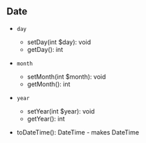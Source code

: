## Date

- `day`
    - setDay(int $day): void
    - getDay(): int
- `month`
    - setMonth(int $month): void
    - getMonth(): int
- `year`
    - setYear(int $year): void
    - getYear(): int


- toDateTime(): DateTime - makes DateTime

